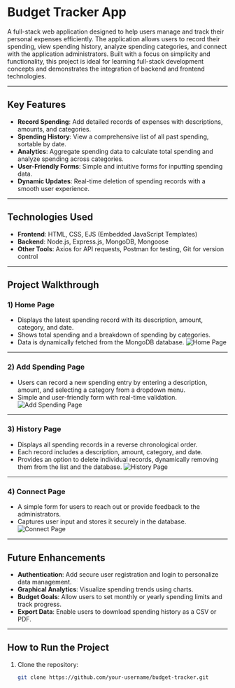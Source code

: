 # Budget Tracker App

A full-stack web application designed to help users manage and track their personal expenses efficiently. The application allows users to record their spending, view spending history, analyze spending categories, and connect with the application administrators. Built with a focus on simplicity and functionality, this project is ideal for learning full-stack development concepts and demonstrates the integration of backend and frontend technologies.

---

## Key Features
- **Record Spending**: Add detailed records of expenses with descriptions, amounts, and categories.
- **Spending History**: View a comprehensive list of all past spending, sortable by date.
- **Analytics**: Aggregate spending data to calculate total spending and analyze spending across categories.
- **User-Friendly Forms**: Simple and intuitive forms for inputting spending data.
- **Dynamic Updates**: Real-time deletion of spending records with a smooth user experience.

---

## Technologies Used
- **Frontend**: HTML, CSS, EJS (Embedded JavaScript Templates)
- **Backend**: Node.js, Express.js, MongoDB, Mongoose
- **Other Tools**: Axios for API requests, Postman for testing, Git for version control

---

## Project Walkthrough

### 1) Home Page
- Displays the latest spending record with its description, amount, category, and date.
- Shows total spending and a breakdown of spending by categories.
- Data is dynamically fetched from the MongoDB database.
![Home Page](<img width="1512" alt="home" src="https://github.com/user-attachments/assets/7543244d-12d1-4e86-bc59-44ae3f172dbd" />)

---

### 2) Add Spending Page
- Users can record a new spending entry by entering a description, amount, and selecting a category from a dropdown menu.
- Simple and user-friendly form with real-time validation.
![Add Spending Page](<img width="1512" alt="add" src="https://github.com/user-attachments/assets/d2b1c68e-f6ac-4853-85e6-255184120981" />)

---

### 3) History Page
- Displays all spending records in a reverse chronological order.
- Each record includes a description, amount, category, and date.
- Provides an option to delete individual records, dynamically removing them from the list and the database.
![History Page](<img width="1512" alt="history" src="https://github.com/user-attachments/assets/ab72f882-19c0-4e97-905e-2f3780e19aec" />)

---

### 4) Connect Page
- A simple form for users to reach out or provide feedback to the administrators.
- Captures user input and stores it securely in the database.
![Connect Page](<img width="1512" alt="connect" src="https://github.com/user-attachments/assets/5d712194-848f-4f7d-9828-fbb118479456" />)

---

## Future Enhancements
- **Authentication**: Add secure user registration and login to personalize data management.
- **Graphical Analytics**: Visualize spending trends using charts.
- **Budget Goals**: Allow users to set monthly or yearly spending limits and track progress.
- **Export Data**: Enable users to download spending history as a CSV or PDF.

---

## How to Run the Project

1. Clone the repository:
   ```bash
   git clone https://github.com/your-username/budget-tracker.git
